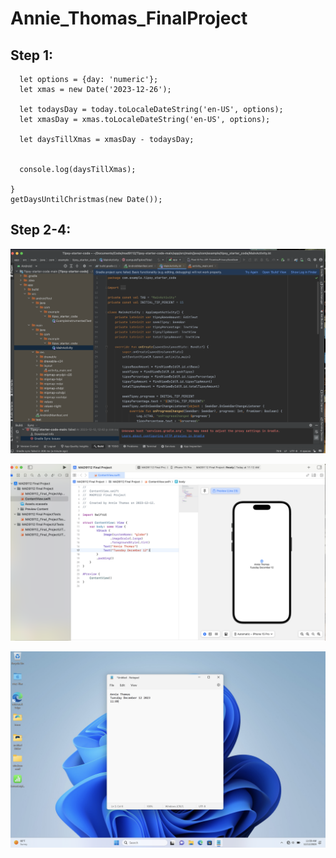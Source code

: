 # Annie_Thomas_FinalProject

## Step 1:

``` function getDaysUntilChristmas (today) {
  let options = {day: 'numeric'};
  let xmas = new Date('2023-12-26');

  let todaysDay = today.toLocaleDateString('en-US', options);
  let xmasDay = xmas.toLocaleDateString('en-US', options);

  let daysTillXmas = xmasDay - todaysDay;

  
  console.log(daysTillXmas);

}
getDaysUntilChristmas(new Date());
```

## Step 2-4:

![android](screenshots/android.png)

![ios](screenshots/ios.png)

![parallels](screenshots/parallels.png)


